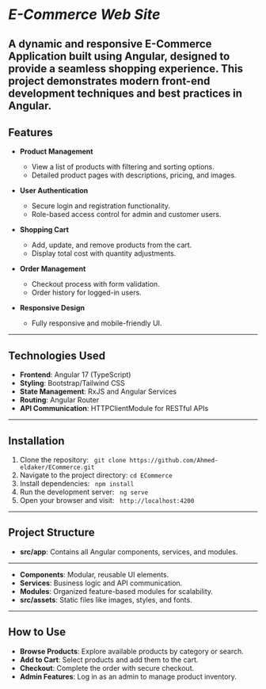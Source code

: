 # _E-Commerce Web Site_

## A dynamic and responsive E-Commerce Application built using Angular, designed to provide a seamless shopping experience. This project demonstrates modern front-end development techniques and best practices in Angular.

## **Features**

- **Product Management**

  - View a list of products with filtering and sorting options.
  - Detailed product pages with descriptions, pricing, and images.

- **User Authentication**

  - Secure login and registration functionality.
  - Role-based access control for admin and customer users.

- **Shopping Cart**

  - Add, update, and remove products from the cart.
  - Display total cost with quantity adjustments.

- **Order Management**

  - Checkout process with form validation.
  - Order history for logged-in users.

- **Responsive Design**
  - Fully responsive and mobile-friendly UI.

---

## **Technologies Used**

- **Frontend**: Angular 17 (TypeScript)
- **Styling**: Bootstrap/Tailwind CSS
- **State Management**: RxJS and Angular Services
- **Routing**: Angular Router
- **API Communication**: HTTPClientModule for RESTful APIs

---

## **Installation**

1. Clone the repository:
   `
git clone https://github.com/Ahmed-eldaker/ECommerce.git`
2. Navigate to the project directory:
   `cd ECommerce`
3. Install dependencies:
   `
npm install`
4. Run the development server:
   `
ng serve`
5. Open your browser and visit:
   `
http://localhost:4200`

---

## **Project Structure**

- **src/app**: Contains all Angular components, services, and modules.

---

- **Components**: Modular, reusable UI elements.
- **Services**: Business logic and API communication.
- **Modules**: Organized feature-based modules for scalability.
- **src/assets**: Static files like images, styles, and fonts.

---

## **How to Use**

- **Browse Products**: Explore available products by category or search.
- **Add to Cart**: Select products and add them to the cart.
- **Checkout**: Complete the order with secure checkout.
- **Admin Features**: Log in as an admin to manage product inventory.
